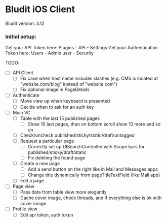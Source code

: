 #  Bludit iOS Client

Bludit version: 3.12

### Initial setup:
Get your API Token here:
Plugins - API - Settings
Get your Authentication Token here:
Users - Admin user - Security

TODO:
- [ ] API Client
    - [ ] Fix case when host name includes slashes (e.g. CMS is located at "website.com/blog" instead of "website.com")
    - [ ] Fix optional image in PageDetails
- [ ] Authenticate
    - [ ] Move view up when keyboard is presented
    - [ ] Decide when to ask for an auth key
- [ ] Main VC
    - [ ] Table with the last 15 published pages
        - [ ] Show 10 last pages, then on bottom scroll show 10 more and so on
    - [ ] Check/uncheck published/sticky/static/draft/untagged
    - [ ] Request a particular page
        - [ ] Correctly set up UISearchController with Scope bars for published/sticky/draft/static
        - [ ] Fix deleting the found page
    - [ ] Create a new page
        - [ ] Add a send button on the right like in Mail and Messages apps
        - [ ] Change title dynamically from pageTitleTextField (like Mail app)
    - [ ] Edit a page
- [ ] Page view
    - [ ] Pass data from table view more elegantly
    - [ ] Cache cover image, check threads, and if everything else is ok with cover image
- [ ] Profile view
    - [ ] Edit api token, auth token

